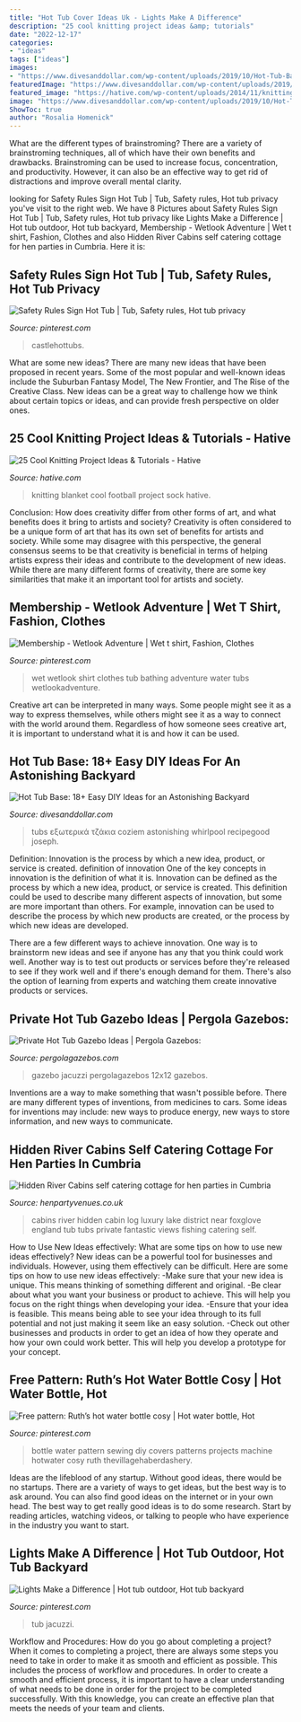 ```yaml
---
title: "Hot Tub Cover Ideas Uk - Lights Make A Difference"
description: "25 cool knitting project ideas &amp; tutorials"
date: "2022-12-17"
categories:
- "ideas"
tags: ["ideas"]
images:
- "https://www.divesanddollar.com/wp-content/uploads/2019/10/Hot-Tub-Base-18.jpg"
featuredImage: "https://www.divesanddollar.com/wp-content/uploads/2019/10/Hot-Tub-Base-18.jpg"
featured_image: "https://hative.com/wp-content/uploads/2014/11/knitting-project-ideas/19-knitting-football-sock-blanket.jpg"
image: "https://www.divesanddollar.com/wp-content/uploads/2019/10/Hot-Tub-Base-18.jpg"
ShowToc: true
author: "Rosalia Homenick"
---
```



What are the different types of brainstroming?
There are a variety of brainstroming techniques, all of which have their own benefits and drawbacks. Brainstroming can be used to increase focus, concentration, and productivity. However, it can also be an effective way to get rid of distractions and improve overall mental clarity.

	

		
looking for Safety Rules Sign Hot Tub | Tub, Safety rules, Hot tub privacy you've visit to the right web. We have 8 Pictures about Safety Rules Sign Hot Tub | Tub, Safety rules, Hot tub privacy like Lights Make a Difference | Hot tub outdoor, Hot tub backyard, Membership - Wetlook Adventure | Wet t shirt, Fashion, Clothes and also Hidden River Cabins self catering cottage for hen parties in Cumbria. Here it is:
		
    
## Safety Rules Sign Hot Tub | Tub, Safety Rules, Hot Tub Privacy

<img loading=lazy src="https://i.pinimg.com/736x/02/9a/6f/029a6f0419f06423cc0f8e240f8e3d08.jpg" onerror="this.onerror=null;this.src='https://tse1.mm.bing.net/th?id=OIP.si5e2hBs6fOLQxMpywo71QHaLA&amp;pid=15.1';" alt="Safety Rules Sign Hot Tub | Tub, Safety rules, Hot tub privacy">

_Source: pinterest.com_

>castlehottubs. 

	

What are some new ideas?
There are many new ideas that have been proposed in recent years. Some of the most popular and well-known ideas include the Suburban Fantasy Model, The New Frontier, and The Rise of the Creative Class. New ideas can be a great way to challenge how we think about certain topics or ideas, and can provide fresh perspective on older ones.

    
## 25 Cool Knitting Project Ideas &amp; Tutorials - Hative

<img loading=lazy src="https://hative.com/wp-content/uploads/2014/11/knitting-project-ideas/19-knitting-football-sock-blanket.jpg" onerror="this.onerror=null;this.src='https://tse4.mm.bing.net/th?id=OIP.2lHvfphwwYV-Ew72NVxvpgHaLK&amp;pid=15.1';" alt="25 Cool Knitting Project Ideas &amp; Tutorials - Hative">

_Source: hative.com_

>knitting blanket cool football project sock hative. 

	

Conclusion: How does creativity differ from other forms of art, and what benefits does it bring to artists and society?
Creativity is often considered to be a unique form of art that has its own set of benefits for artists and society. While some may disagree with this perspective, the general consensus seems to be that creativity is beneficial in terms of helping artists express their ideas and contribute to the development of new ideas. While there are many different forms of creativity, there are some key similarities that make it an important tool for artists and society.

    
## Membership - Wetlook Adventure | Wet T Shirt, Fashion, Clothes

<img loading=lazy src="https://i.pinimg.com/736x/a5/c7/b2/a5c7b29feb6be1a3f034c30eb431d1f0--hot-tubs-wetlook.jpg" onerror="this.onerror=null;this.src='https://tse2.mm.bing.net/th?id=OIP.nGxNlG-dp0AQ9E_tbGRe7QHaLJ&amp;pid=15.1';" alt="Membership - Wetlook Adventure | Wet t shirt, Fashion, Clothes">

_Source: pinterest.com_

>wet wetlook shirt clothes tub bathing adventure water tubs wetlookadventure. 

	

Creative art can be interpreted in many ways. Some people might see it as a way to express themselves, while others might see it as a way to connect with the world around them. Regardless of how someone sees creative art, it is important to understand what it is and how it can be used.

    
## Hot Tub Base: 18+ Easy DIY Ideas For An Astonishing Backyard

<img loading=lazy src="https://www.divesanddollar.com/wp-content/uploads/2019/10/Hot-Tub-Base-18.jpg" onerror="this.onerror=null;this.src='https://tse3.mm.bing.net/th?id=OIP.tcYdZ5FVS-Nqx-7_r53s7gHaJ4&amp;pid=15.1';" alt="Hot Tub Base: 18+ Easy DIY Ideas for an Astonishing Backyard">

_Source: divesanddollar.com_

>tubs εξωτερικά τζάκια coziem astonishing whirlpool recipegood joseph. 

	

Definition: Innovation is the process by which a new idea, product, or service is created.
definition of innovation
One of the key concepts in innovation is the definition of what it is. Innovation can be defined as the process by which a new idea, product, or service is created. This definition could be used to describe many different aspects of innovation, but some are more important than others. For example, innovation can be used to describe the process by which new products are created, or the process by which new ideas are developed.

There are a few different ways to achieve innovation. One way is to brainstorm new ideas and see if anyone has any that you think could work well. Another way is to test out products or services before they're released to see if they work well and if there's enough demand for them. There's also the option of learning from experts and watching them create innovative products or services.

    
## Private Hot Tub Gazebo Ideas | Pergola Gazebos:

<img loading=lazy src="https://www.pergolagazebos.com/wp-content/uploads/2016/01/Private-Hot-Tub-Gazebo-Ideas-9.jpg" onerror="this.onerror=null;this.src='https://tse4.mm.bing.net/th?id=OIP.M2ndtSXVbRKNwM2AI4LFbwHaFj&amp;pid=15.1';" alt="Private Hot Tub Gazebo Ideas | Pergola Gazebos:">

_Source: pergolagazebos.com_

>gazebo jacuzzi pergolagazebos 12x12 gazebos. 

	

Inventions are a way to make something that wasn't possible before. There are many different types of inventions, from medicines to cars. Some ideas for inventions may include: new ways to produce energy, new ways to store information, and new ways to communicate.

    
## Hidden River Cabins Self Catering Cottage For Hen Parties In Cumbria

<img loading=lazy src="https://www.henpartyvenues.co.uk/self-catering/hidden-river-cabins-1481121482-3.jpg" onerror="this.onerror=null;this.src='https://tse3.mm.bing.net/th?id=OIP.1CLMexlhEOmOl5TCLzBNfAHaE7&amp;pid=15.1';" alt="Hidden River Cabins self catering cottage for hen parties in Cumbria">

_Source: henpartyvenues.co.uk_

>cabins river hidden cabin log luxury lake district near foxglove england tub tubs private fantastic views fishing catering self. 

	

How to Use New Ideas effectively: What are some tips on how to use new ideas effectively?
New ideas can be a powerful tool for businesses and individuals. However, using them effectively can be difficult. Here are some tips on how to use new ideas effectively: 
-Make sure that your new idea is unique. This means thinking of something different and original. 
-Be clear about what you want your business or product to achieve. This will help you focus on the right things when developing your idea. 
-Ensure that your idea is feasible. This means being able to see your idea through to its full potential and not just making it seem like an easy solution. 
-Check out other businesses and products in order to get an idea of how they operate and how your own could work better. This will help you develop a prototype for your concept.

    
## Free Pattern: Ruth’s Hot Water Bottle Cosy | Hot Water Bottle, Hot

<img loading=lazy src="https://i.pinimg.com/originals/0f/4a/f2/0f4af2981550c2e867f00d02f67623c9.jpg" onerror="this.onerror=null;this.src='https://tse1.mm.bing.net/th?id=OIP.2Bf59gPdhyS7WRmJRbhkdgHaJ7&amp;pid=15.1';" alt="Free pattern: Ruth’s hot water bottle cosy | Hot water bottle, Hot">

_Source: pinterest.com_

>bottle water pattern sewing diy covers patterns projects machine hotwater cosy ruth thevillagehaberdashery. 

	

Ideas are the lifeblood of any startup. Without good ideas, there would be no startups. There are a variety of ways to get ideas, but the best way is to ask around. You can also find good ideas on the internet or in your own head. The best way to get really good ideas is to do some research. Start by reading articles, watching videos, or talking to people who have experience in the industry you want to start.

    
## Lights Make A Difference | Hot Tub Outdoor, Hot Tub Backyard

<img loading=lazy src="https://i.pinimg.com/736x/5f/8b/e4/5f8be4c25dd1dc972f5fafb3470afa66.jpg" onerror="this.onerror=null;this.src='https://tse4.mm.bing.net/th?id=OIP.v4jqTZif6_j8WtcuugyVEAHaE7&amp;pid=15.1';" alt="Lights Make a Difference | Hot tub outdoor, Hot tub backyard">

_Source: pinterest.com_

>tub jacuzzi. 

	

Workflow and Procedures: How do you go about completing a project?
When it comes to completing a project, there are always some steps you need to take in order to make it as smooth and efficient as possible. This includes the process of workflow and procedures. In order to create a smooth and efficient process, it is important to have a clear understanding of what needs to be done in order for the project to be completed successfully. With this knowledge, you can create an effective plan that meets the needs of your team and clients.

